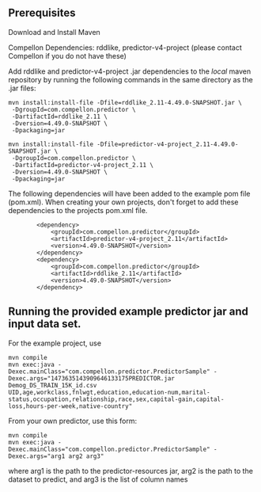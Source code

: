 
## Prerequisites

Download and Install Maven

Compellon Dependencies: rddlike, predictor-v4-project (please contact Compellon if you do not have these)

Add rddlike and predictor-v4-project .jar dependencies to the *local* maven repository by running the following commands in the same directory as the .jar files:

```
mvn install:install-file -Dfile=rddlike_2.11-4.49.0-SNAPSHOT.jar \
 -DgroupId=com.compellon.predictor \
 -DartifactId=rddlike_2.11 \
 -Dversion=4.49.0-SNAPSHOT \
 -Dpackaging=jar
```

```
mvn install:install-file -Dfile=predictor-v4-project_2.11-4.49.0-SNAPSHOT.jar \
 -DgroupId=com.compellon.predictor \
 -DartifactId=predictor-v4-project_2.11 \
 -Dversion=4.49.0-SNAPSHOT \
 -Dpackaging=jar
```


The following dependencies will have been added to the example pom file (pom.xml). When creating your own projects, don't forget to add these dependencies to the projects pom.xml file.
```
        <dependency>
            <groupId>com.compellon.predictor</groupId>
            <artifactId>predictor-v4-project_2.11</artifactId>
            <version>4.49.0-SNAPSHOT</version>
        </dependency>
        <dependency>
            <groupId>com.compellon.predictor</groupId>
            <artifactId>rddlike_2.11</artifactId>
            <version>4.49.0-SNAPSHOT</version>
        </dependency>
```

## Running the provided example predictor jar and input data set.

For the example project, use
```
mvn compile
mvn exec:java -Dexec.mainClass="com.compellon.predictor.PredictorSample" -Dexec.args="1473635143909646133175PREDICTOR.jar Demog_DS_TRAIN_15K_id.csv UID,age,workclass,fnlwgt,education,education-num,marital-status,occupation,relationship,race,sex,capital-gain,capital-loss,hours-per-week,native-country"
```

From your own predictor, use this form:
```
mvn compile
mvn exec:java -Dexec.mainClass="com.compellon.predictor.PredictorSample" -Dexec.args="arg1 arg2 arg3"

```
where arg1 is the path to the predictor-resources jar, arg2 is the path to the dataset to predict, and arg3 is the list of column names


